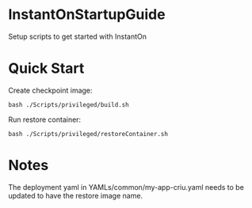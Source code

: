 # InstantOnStartupGuide

Setup scripts to get started with InstantOn


# Quick Start

Create checkpoint image:
```
bash ./Scripts/privileged/build.sh
```

Run restore container:
```
bash ./Scripts/privileged/restoreContainer.sh
```

# Notes

The deployment yaml in YAMLs/common/my-app-criu.yaml needs to be
updated to have the restore image name.
